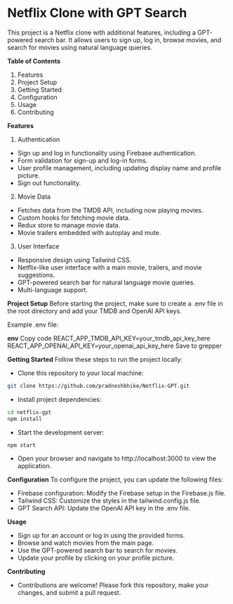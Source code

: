 # Netflix Clone with GPT Search

This project is a Netflix clone with additional features, including a GPT-powered search bar. It allows users to sign up, log in, browse movies, and search for movies using natural language queries.

**Table of Contents**
1. Features
2. Project Setup
3. Getting Started
4. Configuration
4. Usage
6. Contributing

**Features**

1. Authentication
- Sign up and log in functionality using Firebase authentication.
- Form validation for sign-up and log-in forms.
- User profile management, including updating display name and profile picture.
- Sign out functionality.

2. Movie Data
- Fetches data from the TMDB API, including now playing movies.
- Custom hooks for fetching movie data.
- Redux store to manage movie data.
- Movie trailers embedded with autoplay and mute.

3. User Interface
- Responsive design using Tailwind CSS.
- Netflix-like user interface with a main movie, trailers, and movie suggestions.
- GPT-powered search bar for natural language movie queries.
- Multi-language support.

**Project Setup**
Before starting the project, make sure to create a .env file in the root directory and add your TMDB and OpenAI API keys.

Example .env file:

**env**
Copy code
REACT_APP_TMDB_API_KEY=your_tmdb_api_key_here
REACT_APP_OPENAI_API_KEY=your_openai_api_key_here
Save to grepper

**Getting Started**
Follow these steps to run the project locally:

- Clone this repository to your local machine:
```sh
git clone https://github.com/pradneshbhike/Netflix-GPT.git
```

- Install project dependencies:
```sh
cd netflix-gpt
npm install
```
- Start the development server:
```sh
npm start
```
- Open your browser and navigate to http://localhost:3000 to view the application.

**Configuration**
To configure the project, you can update the following files:

- Firebase configuration: Modify the Firebase setup in the Firebase.js file.
- Tailwind CSS: Customize the styles in the tailwind.config.js file.
- GPT Search API: Update the OpenAI API key in the .env file.

**Usage**
- Sign up for an account or log in using the provided forms.
- Browse and watch movies from the main page.
- Use the GPT-powered search bar to search for movies.
- Update your profile by clicking on your profile picture.

**Contributing**
- Contributions are welcome! Please fork this repository, make your changes, and submit a pull request.
